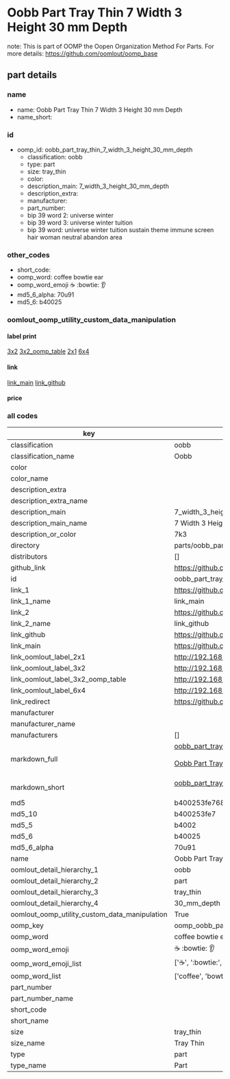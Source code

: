 # Oobb Part Tray Thin 7 Width 3 Height 30 mm Depth  

note: This is part of OOMP the Oopen Organization Method For Parts. For more details: https://github.com/oomlout/oomp_base

##  part details
  







### name
* name: Oobb Part Tray Thin 7 Width 3 Height 30 mm Depth
* name_short: 
### id
* oomp_id: oobb_part_tray_thin_7_width_3_height_30_mm_depth
  * classification: oobb
  * type: part
  * size: tray_thin
  * color: 
  * description_main: 7_width_3_height_30_mm_depth
  * description_extra: 
  * manufacturer: 
  * part_number: 
  * bip 39 word 2: universe winter
  * bip 39 word 3: universe winter tuition
  * bip 39 word: universe winter tuition sustain theme immune screen hair woman neutral abandon area

### other_codes
* short_code: 
* oomp_word: coffee bowtie ear
* oomp_word_emoji :coffee: :bowtie: :ear:
* md5_6_alpha: 70u91
* md5_6: b40025






### oomlout_oomp_utility_custom_data_manipulation
#### label print
[3x2](http://192.168.1.245:1112/?label=oomp%2070u91)
[3x2_oomp_table](http://192.168.1.108:1112/?label=oomp%2070u91)
[2x1](http://192.168.1.242:1112/?label=oomp%2070u91)
[6x4](http://192.168.1.55:1112/?label=oomp%2070u91)    

#### link

[link_main](https://github.com/oomlout/oomlout_oomp_version_1_messy/tree/main/parts/oobb_part_tray_thin_7_width_3_height_30_mm_depth) [link_github](https://github.com/oomlout/oomlout_oomp_version_1_messy/tree/main/parts/oobb_part_tray_thin_7_width_3_height_30_mm_depth)                             

#### price







### all codes 
| key | value |  
| --- | --- |  
| classification | oobb |  
| classification_name | Oobb |  
| color |  |  
| color_name |  |  
| description_extra |  |  
| description_extra_name |  |  
| description_main | 7_width_3_height_30_mm_depth |  
| description_main_name | 7 Width 3 Height 30 mm Depth |  
| description_or_color | 7k3 |  
| directory | parts/oobb_part_tray_thin_7_width_3_height_30_mm_depth |  
| distributors | [] |  
| github_link | https://github.com/oomlout/oomlout_oomp_part_src/tree/main/parts/oobb_part_tray_thin_7_width_3_height_30_mm_depth |  
| id | oobb_part_tray_thin_7_width_3_height_30_mm_depth |  
| link_1 | https://github.com/oomlout/oomlout_oomp_version_1_messy/tree/main/parts/oobb_part_tray_thin_7_width_3_height_30_mm_depth |  
| link_1_name | link_main |  
| link_2 | https://github.com/oomlout/oomlout_oomp_version_1_messy/tree/main/parts/oobb_part_tray_thin_7_width_3_height_30_mm_depth |  
| link_2_name | link_github |  
| link_github | https://github.com/oomlout/oomlout_oomp_version_1_messy/tree/main/parts/oobb_part_tray_thin_7_width_3_height_30_mm_depth |  
| link_main | https://github.com/oomlout/oomlout_oomp_version_1_messy/tree/main/parts/oobb_part_tray_thin_7_width_3_height_30_mm_depth |  
| link_oomlout_label_2x1 | http://192.168.1.242:1112/?label=oomp%2070u91 |  
| link_oomlout_label_3x2 | http://192.168.1.245:1112/?label=oomp%2070u91 |  
| link_oomlout_label_3x2_oomp_table | http://192.168.1.108:1112/?label=oomp%2070u91 |  
| link_oomlout_label_6x4 | http://192.168.1.55:1112/?label=oomp%2070u91 |  
| link_redirect | https://github.com/oomlout/oomlout_oomp_version_1_messy/tree/main/parts/oobb_part_tray_thin_7_width_3_height_30_mm_depth |  
| manufacturer |  |  
| manufacturer_name |  |  
| manufacturers | [] |  
| markdown_full | [oobb_part_tray_thin_7_width_3_height_30_mm_depth](none)<br>[](none)<br>[Oobb Part Tray Thin 7 Width 3 Height 30 Mm Depth](none)<br><br> |  
| markdown_short | [oobb_part_tray_thin_7_width_3_height_30_mm_depth](none)<br><br> |  
| md5 | b400253fe7685831c6f00dafd47f076e |  
| md5_10 | b400253fe7 |  
| md5_5 | b4002 |  
| md5_6 | b40025 |  
| md5_6_alpha | 70u91 |  
| name | Oobb Part Tray Thin 7 Width 3 Height 30 mm Depth |  
| oomlout_detail_hierarchy_1 | oobb |  
| oomlout_detail_hierarchy_2 | part |  
| oomlout_detail_hierarchy_3 | tray_thin |  
| oomlout_detail_hierarchy_4 | 30_mm_depth |  
| oomlout_oomp_utility_custom_data_manipulation | True |  
| oomp_key | oomp_oobb_part_tray_thin_7_width_3_height_30_mm_depth |  
| oomp_word | coffee bowtie ear |  
| oomp_word_emoji | :coffee: :bowtie: :ear: |  
| oomp_word_emoji_list | [':coffee:', ':bowtie:', ':ear:'] |  
| oomp_word_list | ['coffee', 'bowtie', 'ear'] |  
| part_number |  |  
| part_number_name |  |  
| short_code |  |  
| short_name |  |  
| size | tray_thin |  
| size_name | Tray Thin |  
| type | part |  
| type_name | Part |  
